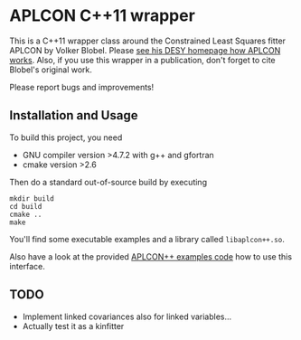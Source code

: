 # APLCON C++11 wrapper

This is a C++11 wrapper class around the Constrained Least Squares
fitter APLCON by Volker Blobel. Please
[see his DESY homepage how APLCON works](http://www.desy.de/~blobel/wwwcondl.html).
Also, if you use this wrapper in a publication, don't forget to cite
Blobel's original work.

Please report bugs and improvements!

## Installation and Usage

To build this project, you need
  * GNU compiler version >4.7.2 with g++ and gfortran
  * cmake version >2.6

Then do a standard out-of-source build by executing
```
mkdir build
cd build
cmake ..
make
```

You'll find some executable examples and a library called `libaplcon++.so`.

Also have a look at the provided [APLCON++ examples code](src/example)
how to use this interface.

## TODO

  * Implement linked covariances also for linked variables...
  * Actually test it as a kinfitter
